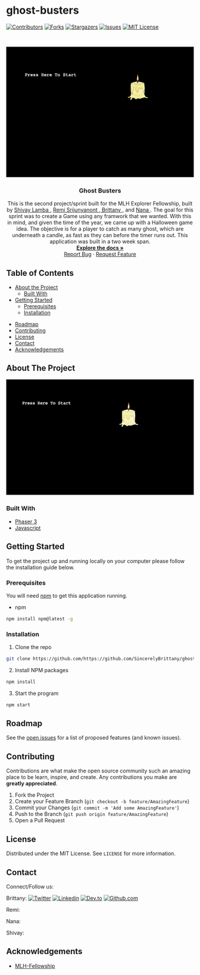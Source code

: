 # ghost-busters
[![Contributors][contributors-shield]][contributors-url]
[![Forks][forks-shield]][forks-url]
[![Stargazers][stars-shield]][stars-url]
[![Issues][issues-shield]][issues-url]
[![MIT License][license-shield]][license-url]

<!-- PROJECT LOGO -->
<br />
<p align="center">
  <a href="https://github.com/SincerelyBrittany/ghost-busters">
    <img src="https://github.com/SincerelyBrittany/ghost-busters/blob/readme/public/start-page.png" alt="Logo">
  </a>

  <h3 align="center">Ghost Busters</h3>

  <p align="center">
    This is the second project/sprint built for the MLH Explorer Fellowship, built by <a href="https://github.com/shivaylamba"> Shivay Lamba </a> , <a href="https://github.com/ohitsremi">Remi Srijunyanont </a>,<a href="https://github.com/SincerelyBrittany"> Brittany </a>, and <a href="https://github.com/n-mathis">Nana </a>. The goal for this sprint was to create a Game using any framwork that we wanted. With this in mind, and given the time of the year, we came up with a Halloween game idea. The objective is for a player to catch as many ghost, which are underneath a candle, as fast as they can before the timer runs out. This application was built in a two week span. 
    <br />
    <a href="https://github.com/SincerelyBrittany/ghost-busters"><strong>Explore the docs »</strong></a>
    <br />
    <!-- <br />
    <a href="https://github.com/SincerelyBrittany/ghost-busters">View Demo</a> -->
    <!-- · -->
    <a href="https://github.com/SincerelyBrittany/ghost-busters/issues">Report Bug</a>
    ·
    <a href="https://github.com/SincerelyBrittany/ghost-busters/issues">Request Feature</a>
  </p>
</p>



<!-- TABLE OF CONTENTS -->
## Table of Contents

* [About the Project](#about-the-project)
  * [Built With](#built-with)
* [Getting Started](#getting-started)
  * [Prerequisites](#prerequisites)
  * [Installation](#installation)
<!-- * [Usage](#usage) -->
* [Roadmap](#roadmap)
* [Contributing](#contributing)
* [License](#license)
* [Contact](#contact)
* [Acknowledgements](#acknowledgements)



<!-- ABOUT THE PROJECT -->
## About The Project

[![Product Name Screen Shot][product-screenshot]](https://example.com)


### Built With

* [Phaser 3](https://phaser.io/)
* [Javascript](https://developer.mozilla.org/en-US/docs/Web/JavaScript)



<!-- GETTING STARTED -->
## Getting Started

To get the project up and running locally on your computer please follow the installation guide below. 

### Prerequisites
You will need <a href="https://www.npmjs.com/package/npm-latest">npm</a> to get this application running. 

* npm
```sh
npm install npm@latest -g
```

### Installation

1. Clone the repo
```sh
git clone https://github.com/https://github.com/SincerelyBrittany/ghost-busters.git
```
2. Install NPM packages
```sh
npm install
```
3. Start the program
```sh
npm start
```


<!-- USAGE EXAMPLES -->
<!-- ## Usage -->


<!-- ROADMAP -->
## Roadmap

See the [open issues](https://github.com/SincerelyBrittany/ghost-busters/issues) for a list of proposed features (and known issues).

<!-- CONTRIBUTING -->
## Contributing

Contributions are what make the open source community such an amazing place to be learn, inspire, and create. Any contributions you make are **greatly appreciated**.

1. Fork the Project
2. Create your Feature Branch (`git checkout -b feature/AmazingFeature`)
3. Commit your Changes (`git commit -m 'Add some AmazingFeature'`)
4. Push to the Branch (`git push origin feature/AmazingFeature`)
5. Open a Pull Request

<!-- LICENSE -->
## License

Distributed under the MIT License. See `LICENSE` for more information.


<!-- CONTACT -->
## Contact
Connect/Follow us:

Brittany:
[![Twitter][brittany-twitter-shield]][brittany-twitter-url]
[![Linkedin][linkedin-shield]][brittany-linkedin-url]
[![Dev.to][dev-to-shield]][brittany-dev-to-url]
[![Github.com][brittany-github-shield]][brittany-github-url]


Remi:

Nana:

Shivay: 



<!-- ACKNOWLEDGEMENTS -->
## Acknowledgements
* [MLH-Fellowship](https://fellowship.mlh.io/)


<!-- MARKDOWN LINKS & IMAGES -->
<!-- https://www.markdownguide.org/basic-syntax/#reference-style-links -->
[contributors-shield]: https://img.shields.io/github/contributors/SincerelyBrittany/ghost-busters.svg?style=flat-square
[contributors-url]: https://github.com/SincerelyBrittany/ghost-busters/graphs/contributors
[forks-shield]: https://img.shields.io/github/forks/SincerelyBrittany/ghost-busters.svg?style=flat-square
[forks-url]: https://github.com/SincerelyBrittany/ghost-busters/network/members
[stars-shield]: https://img.shields.io/github/stars/SincerelyBrittany/ghost-busters.svg?style=flat-square
[stars-url]: https://github.com/SincerelyBrittany/ghost-busters/stargazers
[issues-shield]: https://img.shields.io/github/issues/SincerelyBrittany/ghost-busters.svg?style=flat-square
[issues-url]: https://github.com/SincerelyBrittany/ghost-busters/issues
[license-shield]: https://img.shields.io/github/license/SincerelyBrittany/ghost-busters.svg?style=flat-square
[license-url]: https://github.com/SincerelyBrittany/ghost-busters/blob/master/LICENSE.txt
[linkedin-shield]: https://img.shields.io/badge/-LinkedIn-black.svg?style=flat-square&logo=linkedin&colorB=555
[dev-to-shield]:https://img.shields.io/badge/-Dev.to-black.svg?style=flat-square&logo=dev.to&colorB=555
[product-screenshot]: https://github.com/SincerelyBrittany/ghost-busters/blob/readme/public/sample-gif.gif

<!-- Brittany Social Media  -->
[brittany-linkedin-url]: https://www.linkedin.com/in/sincerelybrittany/
[brittany-twitter-shield]:https://img.shields.io/twitter/url?style=social&url=https%3A%2F%2Ftwitter.com%2FSincerelyBrittt
[brittany-twitter-url]: https://twitter.com/SincerelyBrittt
[brittany-github-shield]: https://img.shields.io/github/followers/sincerelybrittany?label=Follow%20on%20Github&style=social
[brittany-github-url]: https://github.com/SincerelyBrittany
[brittany-dev-to-url]: https://dev.to/sincerelybrittany

<!-- Remi Social Media  -->
[remi-linkedin-url]: https://www.linkedin.com/in/username/
[remi-twitter-shield]:https://img.shields.io/twitter/url?style=social&url=https%3A%2F%2Ftwitter.com%2Fusername
[remi-twitter-url]: https://twitter.com/usernmae
[remi-github-shield]: https://img.shields.io/github/followers/username?label=Follow%20on%20Github&style=social
[remi-dev-to-url]: https://dev.to/username

<!-- Nana Social Media  -->
[nana-linkedin-url]: https://www.linkedin.com/in/username/
[nana-twitter-shield]:https://img.shields.io/twitter/url?style=social&url=https%3A%2F%2Ftwitter.com%2Fusername
[nana-twitter-url]: https://twitter.com/usernmae
[nana-github-shield]: https://img.shields.io/github/followers/username?label=Follow%20on%20Github&style=social
[nana-dev-to-url]: https://dev.to/username

<!-- Shivay Social Media  -->
[shivay-linkedin-url]: https://www.linkedin.com/in/username/
[shivay-twitter-shield]:https://img.shields.io/twitter/url?style=social&url=https%3A%2F%2Ftwitter.com%2Fusername
[shivay-twitter-url]: https://twitter.com/usernmae
[shivay-github-shield]: https://img.shields.io/github/followers/username?label=Follow%20on%20Github&style=social
[shivay-dev-to-url]: https://dev.to/username
